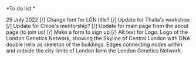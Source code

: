*To do list *

29 July 2022
[/] Change font for LGN title?
[/] Update for Thalia's workshop
[/] Update for Chloe's mentorship?
[/] Update for main page from the about page (to join us)
[/] Make a form to sign up 
[/] Alt text for Logo: Logo of the London Genetics Network, showing the Skyline of Central London with DNA double helix as skeleton of the buildings. Edges connecting nodes within and outside the city limits of London form the London Genetics Network.